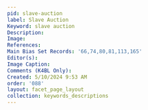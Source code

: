 ```yaml
---
pid: slave-auction
label: Slave Auction
Keyword: slave auction
Description: 
Image: 
References: 
Main Bias Set Records: '66,74,80,81,113,165'
Editor(s): 
Image Caption: 
Comments (K4BL Only): 
Created: 5/10/2024 9:53 AM
order: '088'
layout: facet_page_layout
collection: keywords_descriptions
---
```

